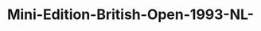 ---
    title: Mini-Edition-British-Open-1993-NL-
    slug: Mini-Edition-British-Open-1993-NL-
    description:
    code: Mini-Edition-British-Open-1993-NL-
    image: https://cmdiy-archive.s3.us-east-1.amazonaws.com/adverts/images/Mini-Edition-British-Open-1993-NL-.jpeg
    download: https://cmdiy-archive.s3.us-east-1.amazonaws.com/adverts/documents/Mini-Edition-British-Open-1993-NL-.pdf
---